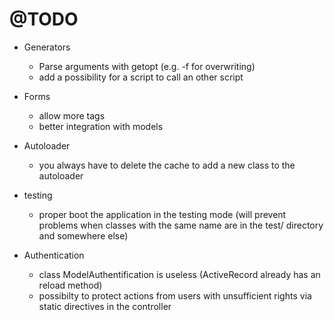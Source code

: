 # @TODO

* Generators
  * Parse arguments with getopt (e.g. -f for overwriting)
  * add a possibility for a script to call an other script
* Forms
  * allow more tags
  * better integration with models
* Autoloader
  * you always have to delete the cache to add a new class to the autoloader

* testing
  * proper boot the application in the testing mode (will prevent problems when classes with the same name are in the test/ directory and somewhere else)

* Authentication
  * class ModelAuthentification is useless (ActiveRecord already has an reload method)
  * possibilty to protect actions from users with unsufficient rights via static directives in the controller

